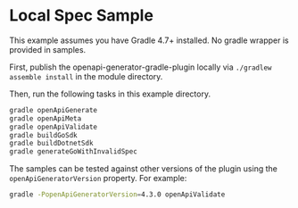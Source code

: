 # Local Spec Sample

This example assumes you have Gradle 4.7+ installed. No gradle wrapper is provided in samples.

First, publish the openapi-generator-gradle-plugin locally via `./gradlew assemble install` in the module directory.

Then, run the following tasks in this example directory.

```bash
gradle openApiGenerate
gradle openApiMeta
gradle openApiValidate
gradle buildGoSdk
gradle buildDotnetSdk
gradle generateGoWithInvalidSpec
```

The samples can be tested against other versions of the plugin using the `openApiGeneratorVersion` property. For example:

```bash
gradle -PopenApiGeneratorVersion=4.3.0 openApiValidate
```
